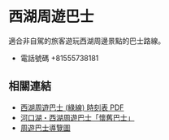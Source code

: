 # 西湖周遊巴士

適合非自駕的旅客遊玩西湖周邊景點的巴士路線。

- 電話號碼 +81555738181

## 相關連結

- [西湖周遊巴士 (綠線) 時刻表 PDF](http://bus-tw.fujikyu.co.jp/pdf/heritagetour/green_time_202104.pdf)
- [河口湖・西湖周遊巴士「懷舊巴士」](http://bus-tw.fujikyu.co.jp/heritage-tour/detail/id/1/)
- [周遊巴士導覽圖](http://bus-tw.fujikyu.co.jp/pdf/heritagetour/routemap_retro_omni_2021.pdf)
